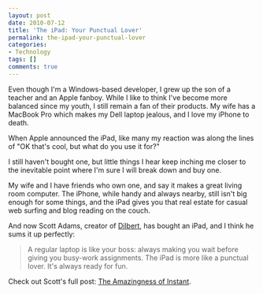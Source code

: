 ```yaml
---
layout: post
date: 2010-07-12
title: 'The iPad: Your Punctual Lover'
permalink: the-ipad-your-punctual-lover
categories:
- Technology
tags: []
comments: true
---
```

Even though I'm a Windows-based developer, I grew up the son of a teacher and an Apple fanboy. While I like to think I've become more balanced since my youth, I still remain a fan of their products. My wife has a MacBook Pro which makes my Dell laptop jealous, and I love my iPhone to death.

When Apple announced the iPad, like many my reaction was along the lines of "OK that's cool, but what do you use it for?"

I still haven't bought one, but little things I hear keep inching me closer to the inevitable point where I'm sure I will break down and buy one.

My wife and I have friends who own one, and say it makes a great living room computer. The iPhone, while handy and always nearby, still isn't big enough for some things, and the iPad gives you that real estate for casual web surfing and blog reading on the couch.

And now Scott Adams, creator of [Dilbert](http://www.dilbert.com), has bought an iPad, and I think he sums it up perfectly:

> A regular laptop is like your boss: always making you wait before giving you busy-work assignments. The iPad is more like a punctual lover. It's always ready for fun.

Check out Scott's full post: [The Amazingness of Instant](http://dilbert.com/blog/entry/the_amazingness_of_instant/).
